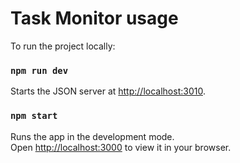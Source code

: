# Task Monitor usage

To run the project locally:

### `npm run dev`

Starts the JSON server at [http://localhost:3010](http://localhost:3010).

### `npm start`

Runs the app in the development mode.\
Open [http://localhost:3000](http://localhost:3000) to view it in your browser.
